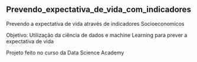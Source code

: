 ## Prevendo_expectativa_de_vida_com_indicadores
Prevendo a expectativa de vida através de indicadores Socioeconomicos

Objetivo: Utilização da ciência de dados e machine Learning para prever a expectativa de vida 

Projeto feito no curso da Data Science Academy
